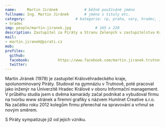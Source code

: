 ```yaml
---
name:     Martin Jiránek      		# běžně používáné jméno
fullname: Ing. Martin Jiránek  		# jméno s tituly etc.
category:                 		# kategorie: rp, praha, vary, hradec, jmk, senat
- hradec
img: people/martin-jiranek.jpg           # 165 x 220
description: Zastupitel za Piráty a Stranu Zelených v zastupitelstvu Královéhradeckého kraje # kratký popis, max 160 znaků
mail:
- martin.jiranek@pirati.cz
mob:
profiles:
  github:
  facebook:				https://www.facebook.com/martin.jiranek.trutnov
  twitter:
---
```


Martin Jiránek (1978) je zastupitel Královéhradeckého kraje, spolunominovaný Piráty. Studoval na gymnáziu v Trutnově, poté pracoval jako inženýr na Univerzitě Hradec Králové v oboru Informační management. V průběhu studia jsem s dvěma kamarády začal podnikat a vybudoval firmu na tvorbu www stránek a firemní grafiky s názvem Humlnet Creative s.r.o. Na začátku roku 2012 kolegům firmu přenechal na spravování a vrhnul se novým směrem.

S Piráty sympatizuje již od jejich vzniku.
